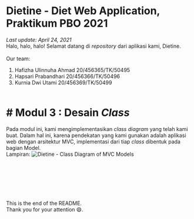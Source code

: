 # Dietine - Diet Web Application, Praktikum PBO 2021
<em>Last update: April 24, 2021</em><br>
Halo, halo, halo! Selamat datang di <em>repository</em> dari aplikasi kami, Dietine.
<br><br>
Our team:<br>
  1. Hafizha Ulinnuha Ahmad 20/456365/TK/50495
  2. Hapsari Prabandhari		20/456366/TK/50496
  3. Kurnia Dwi Utami       20/456369/TK/50499
<br><br>

# # Modul 3 : Desain <em>Class</em>
Pada modul ini, kami mengimplementasikan <em>class diagram</em> yang telah kami buat. Dalam hal ini, karena pendekatan yang kami gunakan adalah aplikasi web dengan arsitektur MVC, implementasi dari tiap <em>class</em> dibentuk pada bagian Model.<br>
Lampiran:
![Dietine - Class Diagram of MVC Models](https://user-images.githubusercontent.com/72615421/115948050-4f0f8e00-a4fe-11eb-890b-030b0dbd6dd3.png)


<br><br><br><br><br><br>
This is the end of the README.<br>
Thank you for your attention :smile:.
